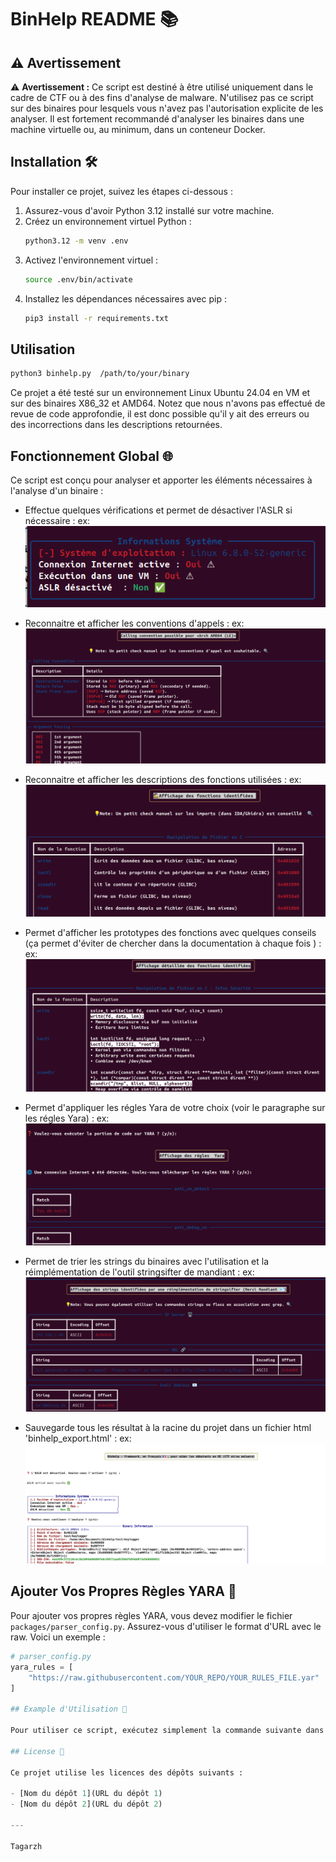 # BinHelp README 📚

## ⚠️ Avertissement

⚠️ **Avertissement :** Ce script est destiné à être utilisé uniquement dans le cadre de CTF ou à des fins d'analyse de malware. N'utilisez pas ce script sur des binaires pour lesquels vous n'avez pas l'autorisation explicite de les analyser. Il est fortement recommandé d'analyser les binaires dans une machine virtuelle ou, au minimum, dans un conteneur Docker.

## Installation 🛠️

Pour installer ce projet, suivez les étapes ci-dessous :

1. Assurez-vous d'avoir Python 3.12 installé sur votre machine.
2. Créez un environnement virtuel Python :
   ```bash
   python3.12 -m venv .env
   ```
3. Activez l'environnement virtuel :
   ```bash
   source .env/bin/activate
   ```
4. Installez les dépendances nécessaires avec pip :
   ```bash
   pip3 install -r requirements.txt
   ```

## Utilisation

```bash
python3 binhelp.py  /path/to/your/binary
```

Ce projet a été testé sur un environnement Linux Ubuntu 24.04 en VM et sur des binaires X86_32 et AMD64. Notez que nous n'avons pas effectué de revue de code approfondie, il est donc possible qu'il y ait des erreurs ou des incorrections dans les descriptions retournées.

## Fonctionnement Global 🌐

Ce script est conçu pour analyser et apporter les éléments nécessaires à l'analyse d'un binaire :

- Effectue quelques vérifications et permet de désactiver l'ASLR si nécessaire :
ex:
![alt text](attachments_readme/verifications.png)

- Reconnaitre et afficher les conventions d'appels : 
ex: 
![alt text](attachments_readme/calling_convention.png)

- Reconnaitre et afficher les descriptions des fonctions utilisées :
ex:
![alt text](attachments_readme/identification_func.png)

- Permet d'afficher les prototypes des fonctions avec quelques conseils (ça permet d'éviter de chercher dans la documentation à chaque fois ) :
ex: 
![alt text](attachments_readme/details_func.png)

- Permet d'appliquer les régles Yara de votre choix (voir le paragraphe sur les régles Yara) :
ex:
![alt text](attachments_readme/yara.png)

- Permet de trier les strings du binaires avec l'utilisation et la réimplémentation de l'outil stringsifter de mandiant :
ex:
![alt text](attachments_readme/strings.png)

- Sauvegarde tous les résultat à la racine du projet dans un fichier html 'binhelp_export.html' :
ex:
![alt text](attachments_readme/export.png)


## Ajouter Vos Propres Règles YARA 📝

Pour ajouter vos propres règles YARA, vous devez modifier le fichier `packages/parser_config.py`. Assurez-vous d'utiliser le format d'URL avec le raw. Voici un exemple :
```python
# parser_config.py
yara_rules = [
    "https://raw.githubusercontent.com/YOUR_REPO/YOUR_RULES_FILE.yar"
]

## Example d'Utilisation 🧪

Pour utiliser ce script, exécutez simplement la commande suivante dans votre terminal :

## License 📜

Ce projet utilise les licences des dépôts suivants :

- [Nom du dépôt 1](URL du dépôt 1)
- [Nom du dépôt 2](URL du dépôt 2)

---

Tagarzh

